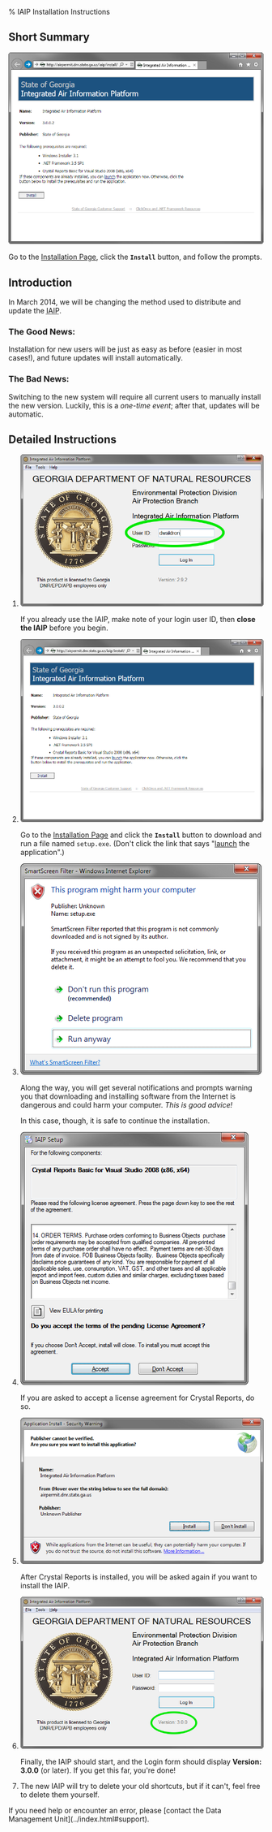 % IAIP Installation Instructions

<div class="highlight intro">

## Short Summary

![Installation Page](screenshots/install-page.png)

Go to the [Installation Page](IAIP-install.html), click the **`Install`** button, and follow the prompts.

</div>


## Introduction

In March 2014, we will be changing the method used to distribute and update the <abbr title="Integrated Air Information Platform">IAIP</abbr>.

### The Good News:

Installation for new users will be just as easy as before (easier in most cases!), and future updates will install automatically.

### The Bad News:

Switching to the new system will require all current users to manually install the new version. Luckily, this is a <em>one-time event</em>; after that, updates will be automatic.

## Detailed Instructions

1. ![User ID](screenshots/details-IAIP-userid.png)

    If you already use the IAIP, make note of your login user ID, then **close the IAIP** before you begin.

2. ![Installation Page](screenshots/install-page.png)

    Go to the [Installation Page](IAIP-install.html) and click the **`Install`** button to download and run a file named `setup.exe`. (Don't click the link that says "[launch]() the application".)

3. ![Example warning](screenshots/details-warning.png) 

    Along the way, you will get several notifications and prompts warning you that downloading and installing software from the Internet is dangerous and could harm your computer. *This is good advice!*

    In this case, though, it is safe to continue the installation.

4. ![Crystal Reports license agreement](screenshots/details-CR-license.png) 

    If you are asked to accept a license agreement for Crystal Reports, do so.

5. ![Application Install Security Warning](screenshots/details-install.png) 

    After Crystal Reports is installed, you will be asked again if you want to install the IAIP.

6. ![IAIP login screen](screenshots/details-IAIP-final-circled.png) 

    Finally, the IAIP should start, and the Login form should display **Version: 3.0.0** (or later). If you get this far, you're done!

7. The new IAIP will try to delete your old shortcuts, but if it can't, feel free to delete them yourself. 

<div class="highlight">If you need help or encounter an error, please [contact the Data Management Unit](../index.html#support).</div>
